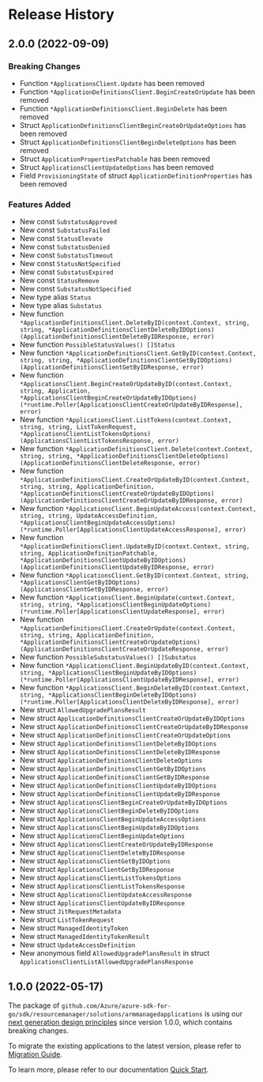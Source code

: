 # Release History

## 2.0.0 (2022-09-09)
### Breaking Changes

- Function `*ApplicationsClient.Update` has been removed
- Function `*ApplicationDefinitionsClient.BeginCreateOrUpdate` has been removed
- Function `*ApplicationDefinitionsClient.BeginDelete` has been removed
- Struct `ApplicationDefinitionsClientBeginCreateOrUpdateOptions` has been removed
- Struct `ApplicationDefinitionsClientBeginDeleteOptions` has been removed
- Struct `ApplicationPropertiesPatchable` has been removed
- Struct `ApplicationsClientUpdateOptions` has been removed
- Field `ProvisioningState` of struct `ApplicationDefinitionProperties` has been removed

### Features Added

- New const `SubstatusApproved`
- New const `SubstatusFailed`
- New const `StatusElevate`
- New const `SubstatusDenied`
- New const `SubstatusTimeout`
- New const `StatusNotSpecified`
- New const `SubstatusExpired`
- New const `StatusRemove`
- New const `SubstatusNotSpecified`
- New type alias `Status`
- New type alias `Substatus`
- New function `*ApplicationDefinitionsClient.DeleteByID(context.Context, string, string, *ApplicationDefinitionsClientDeleteByIDOptions) (ApplicationDefinitionsClientDeleteByIDResponse, error)`
- New function `PossibleStatusValues() []Status`
- New function `*ApplicationDefinitionsClient.GetByID(context.Context, string, string, *ApplicationDefinitionsClientGetByIDOptions) (ApplicationDefinitionsClientGetByIDResponse, error)`
- New function `*ApplicationsClient.BeginCreateOrUpdateByID(context.Context, string, Application, *ApplicationsClientBeginCreateOrUpdateByIDOptions) (*runtime.Poller[ApplicationsClientCreateOrUpdateByIDResponse], error)`
- New function `*ApplicationsClient.ListTokens(context.Context, string, string, ListTokenRequest, *ApplicationsClientListTokensOptions) (ApplicationsClientListTokensResponse, error)`
- New function `*ApplicationDefinitionsClient.Delete(context.Context, string, string, *ApplicationDefinitionsClientDeleteOptions) (ApplicationDefinitionsClientDeleteResponse, error)`
- New function `*ApplicationDefinitionsClient.CreateOrUpdateByID(context.Context, string, string, ApplicationDefinition, *ApplicationDefinitionsClientCreateOrUpdateByIDOptions) (ApplicationDefinitionsClientCreateOrUpdateByIDResponse, error)`
- New function `*ApplicationsClient.BeginUpdateAccess(context.Context, string, string, UpdateAccessDefinition, *ApplicationsClientBeginUpdateAccessOptions) (*runtime.Poller[ApplicationsClientUpdateAccessResponse], error)`
- New function `*ApplicationDefinitionsClient.UpdateByID(context.Context, string, string, ApplicationDefinitionPatchable, *ApplicationDefinitionsClientUpdateByIDOptions) (ApplicationDefinitionsClientUpdateByIDResponse, error)`
- New function `*ApplicationsClient.GetByID(context.Context, string, *ApplicationsClientGetByIDOptions) (ApplicationsClientGetByIDResponse, error)`
- New function `*ApplicationsClient.BeginUpdate(context.Context, string, string, *ApplicationsClientBeginUpdateOptions) (*runtime.Poller[ApplicationsClientUpdateResponse], error)`
- New function `*ApplicationDefinitionsClient.CreateOrUpdate(context.Context, string, string, ApplicationDefinition, *ApplicationDefinitionsClientCreateOrUpdateOptions) (ApplicationDefinitionsClientCreateOrUpdateResponse, error)`
- New function `PossibleSubstatusValues() []Substatus`
- New function `*ApplicationsClient.BeginUpdateByID(context.Context, string, *ApplicationsClientBeginUpdateByIDOptions) (*runtime.Poller[ApplicationsClientUpdateByIDResponse], error)`
- New function `*ApplicationsClient.BeginDeleteByID(context.Context, string, *ApplicationsClientBeginDeleteByIDOptions) (*runtime.Poller[ApplicationsClientDeleteByIDResponse], error)`
- New struct `AllowedUpgradePlansResult`
- New struct `ApplicationDefinitionsClientCreateOrUpdateByIDOptions`
- New struct `ApplicationDefinitionsClientCreateOrUpdateByIDResponse`
- New struct `ApplicationDefinitionsClientCreateOrUpdateOptions`
- New struct `ApplicationDefinitionsClientDeleteByIDOptions`
- New struct `ApplicationDefinitionsClientDeleteByIDResponse`
- New struct `ApplicationDefinitionsClientDeleteOptions`
- New struct `ApplicationDefinitionsClientGetByIDOptions`
- New struct `ApplicationDefinitionsClientGetByIDResponse`
- New struct `ApplicationDefinitionsClientUpdateByIDOptions`
- New struct `ApplicationDefinitionsClientUpdateByIDResponse`
- New struct `ApplicationsClientBeginCreateOrUpdateByIDOptions`
- New struct `ApplicationsClientBeginDeleteByIDOptions`
- New struct `ApplicationsClientBeginUpdateAccessOptions`
- New struct `ApplicationsClientBeginUpdateByIDOptions`
- New struct `ApplicationsClientBeginUpdateOptions`
- New struct `ApplicationsClientCreateOrUpdateByIDResponse`
- New struct `ApplicationsClientDeleteByIDResponse`
- New struct `ApplicationsClientGetByIDOptions`
- New struct `ApplicationsClientGetByIDResponse`
- New struct `ApplicationsClientListTokensOptions`
- New struct `ApplicationsClientListTokensResponse`
- New struct `ApplicationsClientUpdateAccessResponse`
- New struct `ApplicationsClientUpdateByIDResponse`
- New struct `JitRequestMetadata`
- New struct `ListTokenRequest`
- New struct `ManagedIdentityToken`
- New struct `ManagedIdentityTokenResult`
- New struct `UpdateAccessDefinition`
- New anonymous field `AllowedUpgradePlansResult` in struct `ApplicationsClientListAllowedUpgradePlansResponse`


## 1.0.0 (2022-05-17)

The package of `github.com/Azure/azure-sdk-for-go/sdk/resourcemanager/solutions/armmanagedapplications` is using our [next generation design principles](https://azure.github.io/azure-sdk/general_introduction.html) since version 1.0.0, which contains breaking changes.

To migrate the existing applications to the latest version, please refer to [Migration Guide](https://aka.ms/azsdk/go/mgmt/migration).

To learn more, please refer to our documentation [Quick Start](https://aka.ms/azsdk/go/mgmt).